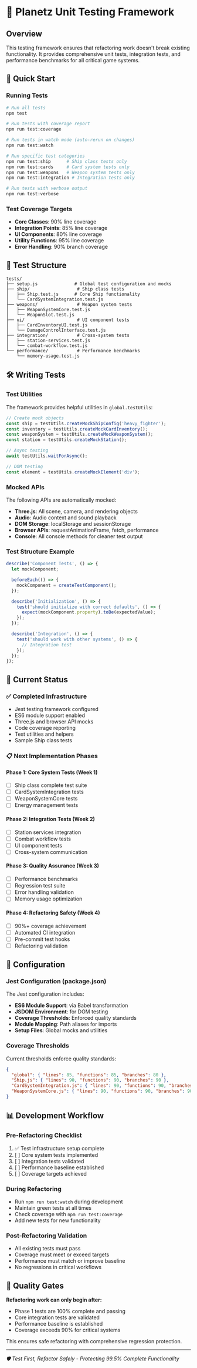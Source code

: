 # 🧪 Planetz Unit Testing Framework

## Overview

This testing framework ensures that refactoring work doesn't break existing functionality. It provides comprehensive unit tests, integration tests, and performance benchmarks for all critical game systems.

## 🚀 Quick Start

### Running Tests

```bash
# Run all tests
npm test

# Run tests with coverage report
npm run test:coverage

# Run tests in watch mode (auto-rerun on changes)
npm run test:watch

# Run specific test categories
npm run test:ship      # Ship class tests only
npm run test:cards     # Card system tests only
npm run test:weapons   # Weapon system tests only
npm run test:integration # Integration tests only

# Run tests with verbose output
npm run test:verbose
```

### Test Coverage Targets

- **Core Classes**: 90% line coverage
- **Integration Points**: 85% line coverage  
- **UI Components**: 80% line coverage
- **Utility Functions**: 95% line coverage
- **Error Handling**: 90% branch coverage

## 📁 Test Structure

```
tests/
├── setup.js              # Global test configuration and mocks
├── ship/                  # Ship class tests
│   ├── Ship.test.js      # Core Ship functionality
│   └── CardSystemIntegration.test.js
├── weapons/               # Weapon system tests
│   ├── WeaponSystemCore.test.js
│   └── WeaponSlot.test.js
├── ui/                    # UI component tests
│   ├── CardInventoryUI.test.js
│   └── DamageControlInterface.test.js
├── integration/           # Cross-system tests
│   ├── station-services.test.js
│   └── combat-workflow.test.js
└── performance/           # Performance benchmarks
    └── memory-usage.test.js
```

## 🛠️ Writing Tests

### Test Utilities

The framework provides helpful utilities in `global.testUtils`:

```javascript
// Create mock objects
const ship = testUtils.createMockShipConfig('heavy_fighter');
const inventory = testUtils.createMockCardInventory();
const weaponSystem = testUtils.createMockWeaponSystem();
const station = testUtils.createMockStation();

// Async testing
await testUtils.waitForAsync();

// DOM testing
const element = testUtils.createMockElement('div');
```

### Mocked APIs

The following APIs are automatically mocked:
- **Three.js**: All scene, camera, and rendering objects
- **Audio**: Audio context and sound playback
- **DOM Storage**: localStorage and sessionStorage
- **Browser APIs**: requestAnimationFrame, fetch, performance
- **Console**: All console methods for cleaner test output

### Test Structure Example

```javascript
describe('Component Tests', () => {
  let mockComponent;

  beforeEach(() => {
    mockComponent = createTestComponent();
  });

  describe('Initialization', () => {
    test('should initialize with correct defaults', () => {
      expect(mockComponent.property).toBe(expectedValue);
    });
  });

  describe('Integration', () => {
    test('should work with other systems', () => {
      // Integration test
    });
  });
});
```

## 🎯 Current Status

### ✅ Completed Infrastructure
- Jest testing framework configured
- ES6 module support enabled  
- Three.js and browser API mocks
- Code coverage reporting
- Test utilities and helpers
- Sample Ship class tests

### 📋 Next Implementation Phases

#### Phase 1: Core System Tests (Week 1)
- [ ] Ship class complete test suite
- [ ] CardSystemIntegration tests
- [ ] WeaponSystemCore tests
- [ ] Energy management tests

#### Phase 2: Integration Tests (Week 2) 
- [ ] Station services integration
- [ ] Combat workflow tests
- [ ] UI component tests
- [ ] Cross-system communication

#### Phase 3: Quality Assurance (Week 3)
- [ ] Performance benchmarks
- [ ] Regression test suite
- [ ] Error handling validation
- [ ] Memory usage optimization

#### Phase 4: Refactoring Safety (Week 4)
- [ ] 90%+ coverage achievement
- [ ] Automated CI integration
- [ ] Pre-commit test hooks
- [ ] Refactoring validation

## 🔧 Configuration

### Jest Configuration (package.json)

The Jest configuration includes:
- **ES6 Module Support**: via Babel transformation
- **JSDOM Environment**: for DOM testing
- **Coverage Thresholds**: Enforced quality standards
- **Module Mapping**: Path aliases for imports
- **Setup Files**: Global mocks and utilities

### Coverage Thresholds

Current thresholds enforce quality standards:
```json
{
  "global": { "lines": 85, "functions": 85, "branches": 80 },
  "Ship.js": { "lines": 90, "functions": 90, "branches": 90 },
  "CardSystemIntegration.js": { "lines": 90, "functions": 90, "branches": 90 },
  "WeaponSystemCore.js": { "lines": 90, "functions": 90, "branches": 90 }
}
```

## 📊 Development Workflow

### Pre-Refactoring Checklist
1. ✅ Test infrastructure setup complete
2. [ ] Core system tests implemented
3. [ ] Integration tests validated  
4. [ ] Performance baseline established
5. [ ] Coverage targets achieved

### During Refactoring
- Run `npm run test:watch` during development
- Maintain green tests at all times
- Check coverage with `npm run test:coverage`
- Add new tests for new functionality

### Post-Refactoring Validation
- All existing tests must pass
- Coverage must meet or exceed targets
- Performance must match or improve baseline
- No regressions in critical workflows

## 🚨 Quality Gates

**Refactoring work can only begin after:**
- Phase 1 tests are 100% complete and passing
- Core integration tests are validated
- Performance baseline is established
- Coverage exceeds 90% for critical systems

This ensures safe refactoring with comprehensive regression protection.

---

*🛡️ Test First, Refactor Safely - Protecting 99.5% Complete Functionality* 